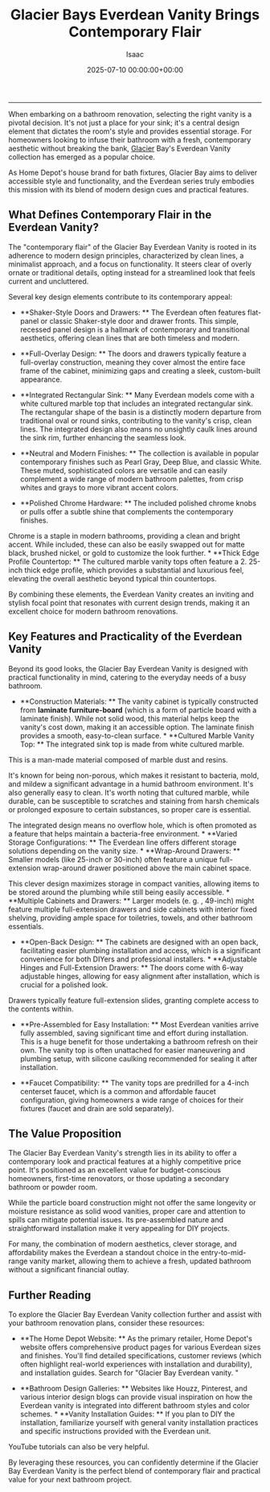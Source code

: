 ﻿---
title: Glacier Bays Everdean Vanity Brings Contemporary Flair
description: When embarking on a bathroom renovation, selecting the right vanity is a pivotal decision. It's not just a place for your sink it's a central design element...
slug: /glacier-bays-everdean-vanity-brings-contemporary-flair/
date: 2025-07-10 00:00:00+00:00
lastmod: 2025-07-10 00:00:00+03:00
author: Isaac
categories:
- Renovation
- Bathroom
tags:
- renovation
- glacier
- bay
layout: post
---
---

When embarking on a bathroom renovation, selecting the right vanity is a pivotal decision. It's not just a place for your sink; it's a central design element that dictates the room's style and provides essential storage. For homeowners looking to infuse their bathroom with a fresh, contemporary aesthetic without breaking the bank, [Glacier](https://pestpolicy.com/glacier-bay-power-flush-one-piece-toilet/) Bay's Everdean Vanity collection has emerged as a popular choice.

As Home Depot's house brand for bath fixtures, Glacier Bay aims to deliver accessible style and functionality, and the Everdean series truly embodies this mission with its blend of modern design cues and practical features.

##  What Defines Contemporary Flair in the Everdean Vanity?

The "contemporary flair" of the Glacier Bay Everdean Vanity is rooted in its adherence to modern design principles, characterized by clean lines, a minimalist approach, and a focus on functionality. It steers clear of overly ornate or traditional details, opting instead for a streamlined look that feels current and uncluttered.

Several key design elements contribute to its contemporary appeal:

* **Shaker-Style Doors and Drawers: ** The Everdean often features flat-panel or classic Shaker-style door and drawer fronts. This simple, recessed panel design is a hallmark of contemporary and transitional aesthetics, offering clean lines that are both timeless and modern.

* **Full-Overlay Design: ** The doors and drawers typically feature a full-overlay construction, meaning they cover almost the entire face frame of the cabinet, minimizing gaps and creating a sleek, custom-built appearance.

* **Integrated Rectangular Sink: ** Many Everdean models come with a white cultured marble top that includes an integrated rectangular sink. The rectangular shape of the basin is a distinctly modern departure from traditional oval or round sinks, contributing to the vanity's crisp, clean lines. The integrated design also means no unsightly caulk lines around the sink rim, further enhancing the seamless look.

* **Neutral and Modern Finishes: ** The collection is available in popular contemporary finishes such as Pearl Gray, Deep Blue, and classic White. These muted, sophisticated colors are versatile and can easily complement a wide range of modern bathroom palettes, from crisp whites and grays to more vibrant accent colors.

* **Polished Chrome Hardware: ** The included polished chrome knobs or pulls offer a subtle shine that complements the contemporary finishes.

Chrome is a staple in modern bathrooms, providing a clean and bright accent. While included, these can also be easily swapped out for matte black, brushed nickel, or gold to customize the look further. * **Thick Edge Profile Countertop: ** The cultured marble vanity tops often feature a 2. 25-inch thick edge profile, which provides a substantial and luxurious feel, elevating the overall aesthetic beyond typical thin countertops.

By combining these elements, the Everdean Vanity creates an inviting and stylish focal point that resonates with current design trends, making it an excellent choice for modern bathroom renovations.

##  Key Features and Practicality of the Everdean Vanity

Beyond its good looks, the Glacier Bay Everdean Vanity is designed with practical functionality in mind, catering to the everyday needs of a busy bathroom.

* **Construction Materials: ** The vanity cabinet is typically constructed from **laminate furniture-board** (which is a form of particle board with a laminate finish). While not solid wood, this material helps keep the vanity's cost down, making it an accessible option. The laminate finish provides a smooth, easy-to-clean surface. * **Cultured Marble Vanity Top: ** The integrated sink top is made from white cultured marble.

This is a man-made material composed of marble dust and resins.

It's known for being non-porous, which makes it resistant to bacteria, mold, and mildew a significant advantage in a humid bathroom environment. It's also generally easy to clean. It's worth noting that cultured marble, while durable, can be susceptible to scratches and staining from harsh chemicals or prolonged exposure to certain substances, so proper care is essential.

The integrated design means no overflow hole, which is often promoted as a feature that helps maintain a bacteria-free environment. * **Varied Storage Configurations: ** The Everdean line offers different storage solutions depending on the vanity size. * **Wrap-Around Drawers: ** Smaller models (like 25-inch or 30-inch) often feature a unique full-extension wrap-around drawer positioned above the main cabinet space.

This clever design maximizes storage in compact vanities, allowing items to be stored around the plumbing while still being easily accessible. * **Multiple Cabinets and Drawers: ** Larger models (e. g. , 49-inch) might feature multiple full-extension drawers and side cabinets with interior fixed shelving, providing ample space for toiletries, towels, and other bathroom essentials.

* **Open-Back Design: ** The cabinets are designed with an open back, facilitating easier plumbing installation and access, which is a significant convenience for both DIYers and professional installers. * **Adjustable Hinges and Full-Extension Drawers: ** The doors come with 6-way adjustable hinges, allowing for easy alignment after installation, which is crucial for a polished look.

Drawers typically feature full-extension slides, granting complete access to the contents within.

* **Pre-Assembled for Easy Installation: ** Most Everdean vanities arrive fully assembled, saving significant time and effort during installation. This is a huge benefit for those undertaking a bathroom refresh on their own. The vanity top is often unattached for easier maneuvering and plumbing setup, with silicone caulking recommended for sealing it after installation.

* **Faucet Compatibility: ** The vanity tops are predrilled for a 4-inch centerset faucet, which is a common and affordable faucet configuration, giving homeowners a wide range of choices for their fixtures (faucet and drain are sold separately).

##  The Value Proposition

The Glacier Bay Everdean Vanity's strength lies in its ability to offer a contemporary look and practical features at a highly competitive price point. It's positioned as an excellent value for budget-conscious homeowners, first-time renovators, or those updating a secondary bathroom or powder room.

While the particle board construction might not offer the same longevity or moisture resistance as solid wood vanities, proper care and attention to spills can mitigate potential issues. Its pre-assembled nature and straightforward installation make it very appealing for DIY projects.

For many, the combination of modern aesthetics, clever storage, and affordability makes the Everdean a standout choice in the entry-to-mid-range vanity market, allowing them to achieve a fresh, updated bathroom without a significant financial outlay.

##  Further Reading

To explore the Glacier Bay Everdean Vanity collection further and assist with your bathroom renovation plans, consider these resources:

* **The Home Depot Website: ** As the primary retailer, Home Depot's website offers comprehensive product pages for various Everdean sizes and finishes. You'll find detailed specifications, customer reviews (which often highlight real-world experiences with installation and durability), and installation guides. Search for "Glacier Bay Everdean vanity. "

* **Bathroom Design Galleries: ** Websites like Houzz, Pinterest, and various interior design blogs can provide visual inspiration on how the Everdean vanity is integrated into different bathroom styles and color schemes. * **Vanity Installation Guides: ** If you plan to DIY the installation, familiarize yourself with general vanity installation practices and specific instructions provided with the Everdean unit.

YouTube tutorials can also be very helpful.

By leveraging these resources, you can confidently determine if the Glacier Bay Everdean Vanity is the perfect blend of contemporary flair and practical value for your next bathroom project.

